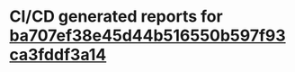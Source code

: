 # CI/CD generated reports for [ba707ef38e45d44b516550b597f93ca3fddf3a14](https://github.com/hydephp/develop/commit/ba707ef38e45d44b516550b597f93ca3fddf3a14)
